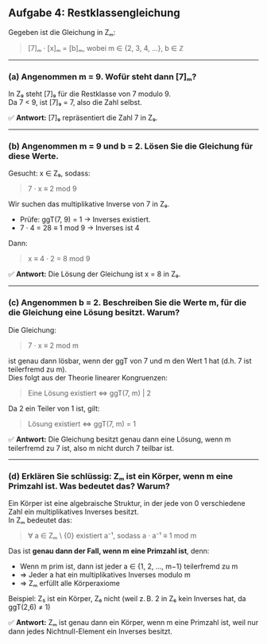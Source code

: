## Aufgabe 4: Restklassengleichung

Gegeben ist die Gleichung in Zₘ:

> [7]ₘ · [x]ₘ = [b]ₘ, wobei m ∈ {2, 3, 4, ...}, b ∈ ℤ

---

### (a) Angenommen m = 9. Wofür steht dann [7]ₘ?

In Z₉ steht [7]₉ für die Restklasse von 7 modulo 9.  
Da 7 < 9, ist [7]₉ = 7, also die Zahl selbst.

✅ **Antwort:** [7]₉ repräsentiert die Zahl 7 in Z₉.

---

### (b) Angenommen m = 9 und b = 2. Lösen Sie die Gleichung für diese Werte.

Gesucht: x ∈ Z₉, sodass:

> 7 · x ≡ 2 mod 9

Wir suchen das multiplikative Inverse von 7 in Z₉.

- Prüfe: ggT(7, 9) = 1 → Inverses existiert.
- 7 · 4 = 28 ≡ 1 mod 9 → Inverses ist 4

Dann:

> x ≡ 4 · 2 = 8 mod 9

✅ **Antwort:** Die Lösung der Gleichung ist x = 8 in Z₉.

---

### (c) Angenommen b = 2. Beschreiben Sie die Werte m, für die die Gleichung eine Lösung besitzt. Warum?

Die Gleichung:

> 7 · x ≡ 2 mod m

ist genau dann lösbar, wenn der ggT von 7 und m den Wert 1 hat (d.h. 7 ist teilerfremd zu m).  
Dies folgt aus der Theorie linearer Kongruenzen:

> Eine Lösung existiert ⇔ ggT(7, m) | 2

Da 2 ein Teiler von 1 ist, gilt:

> Lösung existiert ⇔ ggT(7, m) = 1

✅ **Antwort:** Die Gleichung besitzt genau dann eine Lösung, wenn m teilerfremd zu 7 ist, also m nicht durch 7 teilbar ist.

---

### (d) Erklären Sie schlüssig: Zₘ ist ein Körper, wenn m eine Primzahl ist. Was bedeutet das? Warum?

Ein Körper ist eine algebraische Struktur, in der jede von 0 verschiedene Zahl ein multiplikatives Inverses besitzt.  
In Zₘ bedeutet das:

> ∀ a ∈ Zₘ \ {0} existiert a⁻¹, sodass a · a⁻¹ ≡ 1 mod m

Das ist **genau dann der Fall, wenn m eine Primzahl ist**, denn:

- Wenn m prim ist, dann ist jeder a ∈ {1, 2, ..., m−1} teilerfremd zu m
- ⇒ Jeder a hat ein multiplikatives Inverses modulo m
- ⇒ Zₘ erfüllt alle Körperaxiome

Beispiel: Z₅ ist ein Körper, Z₆ nicht (weil z. B. 2 in Z₆ kein Inverses hat, da ggT(2,6) ≠ 1)

✅ **Antwort:** Zₘ ist genau dann ein Körper, wenn m eine Primzahl ist, weil nur dann jedes Nichtnull-Element ein Inverses besitzt.
```


